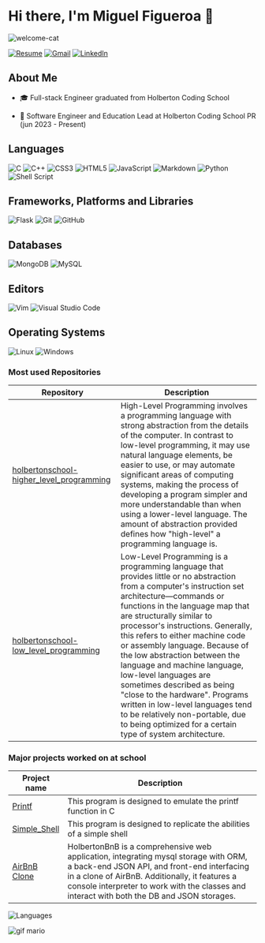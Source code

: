 # Hi there, I'm Miguel Figueroa 👋

![welcome-cat](https://github.com/figue0122/figue0122/assets/120404359/a7dc4279-3fc9-4f7f-9d95-9c5fba63582f)


[![Resume](https://img.shields.io/badge/RESUME-important?style=for-the-badge)](./Miguel_Figueroa.pdf)
[![Gmail](https://img.shields.io/badge/Gmail-D14836?style=for-the-badge&logo=gmail&logoColor=white)](mailto:miguel.figueroa0122@gmail.com)
[![LinkedIn](https://img.shields.io/badge/linkedin-%230077B5.svg?style=for-the-badge&logo=linkedin&logoColor=white)](https://www.linkedin.com/in/miguel-figueroapr/)


## About Me

*  🎓 Full-stack Engineer graduated from Holberton Coding School

* 💼 Software Engineer and Education Lead at Holberton Coding School PR (jun 2023 - Present)



## Languages

![C](https://img.shields.io/badge/c-%2300599C.svg?style=for-the-badge&logo=c&logoColor=white)
![C++](https://img.shields.io/badge/c++-%2300599C.svg?style=for-the-badge&logo=c%2B%2B&logoColor=white)
![CSS3](https://img.shields.io/badge/css3-%231572B6.svg?style=for-the-badge&logo=css3&logoColor=white)
![HTML5](https://img.shields.io/badge/html5-%23E34F26.svg?style=for-the-badge&logo=html5&logoColor=white)
![JavaScript](https://img.shields.io/badge/javascript-%23323330.svg?style=for-the-badge&logo=javascript&logoColor=%23F7DF1E)
![Markdown](https://img.shields.io/badge/markdown-%23000000.svg?style=for-the-badge&logo=markdown&logoColor=white)
![Python](https://img.shields.io/badge/python-3670A0?style=for-the-badge&logo=python&logoColor=ffdd54)
![Shell Script](https://img.shields.io/badge/shell_script-%23121011.svg?style=for-the-badge&logo=gnu-bash&logoColor=white)

## Frameworks, Platforms and Libraries

![Flask](https://img.shields.io/badge/flask-%23000.svg?style=for-the-badge&logo=flask&logoColor=white)
![Git](https://img.shields.io/badge/git-%23F05033.svg?style=for-the-badge&logo=git&logoColor=white)
![GitHub](https://img.shields.io/badge/github-%23121011.svg?style=for-the-badge&logo=github&logoColor=white)

## Databases

![MongoDB](https://img.shields.io/badge/MongoDB-%234ea94b.svg?style=for-the-badge&logo=mongodb&logoColor=white)
![MySQL](https://img.shields.io/badge/mysql-%2300f.svg?style=for-the-badge&logo=mysql&logoColor=white)

## Editors

![Vim](https://img.shields.io/badge/VIM-%2311AB00.svg?style=for-the-badge&logo=vim&logoColor=white)
![Visual Studio Code](https://img.shields.io/badge/Visual%20Studio%20Code-0078d7.svg?style=for-the-badge&logo=visual-studio-code&logoColor=white)

## Operating Systems

![Linux](https://img.shields.io/badge/Linux-FCC624?style=for-the-badge&logo=linux&logoColor=black)
![Windows](https://img.shields.io/badge/Windows-0078D6?style=for-the-badge&logo=windows&logoColor=white)

### Most used Repositories

| Repository | Description |
| --- | --- |
| [holbertonschool-higher_level_programming](https://github.com/figue0122/holbertonschool-higher_level_programming) | High-Level Programming involves a programming language with strong abstraction from the details of the computer. In contrast to low-level programming, it may use natural language elements, be easier to use, or may automate significant areas of computing systems, making the process of developing a program simpler and more understandable than when using a lower-level language. The amount of abstraction provided defines how "high-level" a programming language is. |
| [holbertonschool-low_level_programming](https://github.com/figue0122/holbertonschool-low_level_programming) | Low-Level Programming is a programming language that provides little or no abstraction from a computer's instruction set architecture—commands or functions in the language map that are structurally similar to processor's instructions. Generally, this refers to either machine code or assembly language. Because of the low abstraction between the language and machine language, low-level languages are sometimes described as being "close to the hardware". Programs written in low-level languages tend to be relatively non-portable, due to being optimized for a certain type of system architecture. |

### Major projects worked on at school
  
| Project name | Description |
| --- | --- |
|[Printf](https://github.com/GuilleP2018/holbertonschool-printf)| This program is designed to emulate the printf function in C |
|[Simple_Shell](https://github.com/carlfrank/holbertonschool-simple_shell)| This program is designed to replicate the abilities of a simple shell |
|[AirBnB Clone](https://github.com/nadeshda18/holbertonschool-AirBnB_clone_v4)| HolbertonBnB is a comprehensive web application, integrating mysql storage with ORM, a back-end JSON API, and front-end interfacing in a clone of AirBnB. Additionally, it features a console interpreter to work with the classes and interact with both the DB and JSON storages. |

![Languages](https://github-readme-stats.vercel.app/api/top-langs?username=figue0122&show_icons=true&locale=en&layout=compact&theme=radical)

![gif mario](https://github.com/figue0122/figue0122/assets/120404359/3c5f79dc-1a20-4114-bd86-49d1b0118014)

